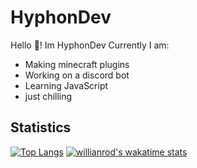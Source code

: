 # HyphonDev

Hello 👋! Im HyphonDev Currently I am:

- Making minecraft plugins
- Working on a discord bot
- Learning JavaScript
- just chilling

## Statistics

[![Top Langs](https://github-readme-stats.vercel.app/api/top-langs/?username=Hyphon-Dev&layout=compact)](https://github.com/Hyphon-Dev)
[![willianrod's wakatime stats](https://github-readme-stats.vercel.app/api/wakatime?username=HyphonDev)](https://github.com/Hyphon-Dev)
